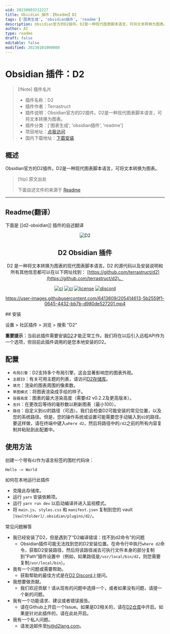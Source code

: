 ```yaml
---
uid: 20230803212227
title: Obsidian 插件：【Readme】D2
tags: ['图表生成', 'obsidian插件', 'readme']
description: Obsidian官方的D2插件。D2是一种现代图表脚本语言，可将文本转换为图表。
author: AI
type: readme
draft: false
editable: false
modified: 20230101000000
---
```


# Obsidian 插件：D2

> [!Note] 插件名片
> - 插件名称：D2
> - 插件作者：Terrastruct
> - 插件说明：Obsidian官方的D2插件。D2是一种现代图表脚本语言，可将文本转换为图表。
> - 插件分类：['图表生成', 'obsidian插件', 'readme']
> - 项目地址：[点我访问](https://github.com/terrastruct/d2-obsidian)
> - 国内下载地址：[下载安装](https://pkmer.cn/products/plugin/pluginMarket/?d2-obsidian)

## 概述

Obsidian官方的D2插件。D2是一种现代图表脚本语言，可将文本转换为图表。



> [!tip] 原文出处
> 
>下面自述文件的来源于 [Readme](https://ghproxy.net/https://raw.githubusercontent.com/terrastruct/d2-obsidian/master/README.md)
> 

---

## Readme(翻译）

下面是 [[d2-obsidian]] 插件的自述翻译



<div align="center">
  <img src="./docs/assets/banner.png" alt="D2" />
  <h2>
    D2 Obsidian 插件
  </h2>

D2 是一种将文本转换为图表的现代图表脚本语言。D2 的源代码以及安装说明和所有其他信息都可以在以下网址找到：
[https://github.com/terrastruct/d2](https://github.com/terrastruct/d2)。

[![ci](https://github.com/terrastruct/d2-obsidian/actions/workflows/ci.yml/badge.svg)](https://github.com/terrastruct/d2-obsidian/actions/workflows/ci.yml)
[![ci](https://github.com/terrastruct/d2-obsidian/actions/workflows/daily.yml/badge.svg)](https://github.com/terrastruct/d2-obsidian/actions/workflows/daily.yml)
[![license](https://img.shields.io/github/license/terrastruct/d2-obsidian?color=9cf)](./LICENSE.txt)
[![discord](https://img.shields.io/discord/1039184639652265985?label=discord)](https://discord.gg/NF6X8K4eDq)

https://user-images.githubusercontent.com/6413609/205414613-5b2559f1-0645-4432-bb7b-d980de527201.mp4

</div>
## 安装

设置 > 社区插件 > 浏览 > 搜索 "D2"

**重要提示**：当前此插件需要安装[D2](https://github.com/terrastruct/d2)才能正常工作。我们将在以后引入远程API作为一个选项，但目前此插件调用的是您本地安装的D2。

## 配置

- `布局引擎`：D2支持多个布局引擎，这会显著影响您的图表外观。
- `主题ID`：有关可用主题的列表，请访问[D2存储库](https://github.com/terrastruct/d2/tree/master/d2themes)。
- `填充`：渲染的图表周围的像素数。
- `草图模式`：将图表渲染成手绘的样子。
- `容器高度`：图表的最大渲染高度（需要d2 v0.2.2及更高版本）。
- `去抖`：在更改后等待的毫秒数以刷新图表（最小100）。
- `路径`：自定义到`d2`的路径（可选）。我们会检查D2可能安装的常见位置，以及您的系统路径。但是，您的操作系统或设置可能需要您手动输入到`d2`的路径。要这样做，请在终端中键入`where d2`，然后将路径中的`/d2`之前的所有内容复制并粘贴到此配置中。

## 使用方法

创建一个带有`d2`作为语言标签的围栏代码块：

```d2
Hello -> World
```

如何在本地运行此插件

- 克隆此存储库。
- 运行 `yarn` 安装依赖项。
- 运行 `yarn run dev` 以启动编译并进入监视模式。
- 将 `main.js`、`styles.css` 和 `manifest.json` 复制到您的 vault `[VaultFolder]/.obsidian/plugins/d2/`。

常见问题解答

- 我已经安装了D2，但是遇到了“D2编译错误：找不到d2命令”的问题
  - Obsidian插件可能无法找到您的D2安装位置。在命令行中执行`where d2`命令，获取D2安装路径，然后将该路径减去可执行文件本身的部分复制到“Path”插件设置中（例如，如果路径是`/usr/local/bin/d2`，则您需要复制`/usr/local/bin`）。
- 我有一个问题或需要帮助。
  - 获取帮助的最佳方式是在[D2 Discord](https://discord.gg/NF6X8K4eDq)上提问。
- 我想要做贡献。
  - 我们欢迎贡献！请从现有的问题中选择一个，或者如果没有问题，请提一个新的问题。
- 我有一个功能请求、建议或者错误报告。
  - 请在Github上开启一个Issue。如果是D2相关的，请在[D2仓库](https://github.com/terrastruct/d2)中开启。如果是针对此插件的，请在此处开启。
- 我有一个私人问题。
  - 请发送邮件至[hi@d2lang.com](hi@d2lang.com)。



